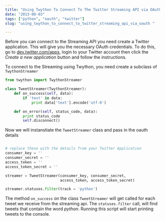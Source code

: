 ```yaml
---
title: "Using Twython To Connect To The Twitter Streaming API via OAuth"
date: "2013-08-03"
tags: ["python", "oauth", "twitter"]
slug: "using_twython_to_connect_to_twitter_streaming_api_via_oauth "

---
```


Before you can connect to the Streaming API you need create a Twitter application. This will give you the necessary OAuth credentials. To do this, go to [dev.twitter.com/apps](https://dev.twitter.com/apps), login to your Twitter account then click the _Create a new application_ button and follow the instructions.

To connect to the Streaming using Twython, you need create a subclass of `TwythonStreamer`

```python
from twython import TwythonStreamer

class TweetStreamer(TwythonStreamer):
    def on_success(self, data):
        if 'text' in data:
            print data['text'].encode('utf-8')

    def on_error(self, status_code, data):
        print status_code
        self.disconnect()
```

Now we will instanstiate the `TweetStreamer` class and pass in the oauth details

```python

# replace these with the details from your Twitter Application
consumer_key = ''
consumer_secret = ''
access_token = ''
access_token_secret = ''

streamer = TweetStreamer(consumer_key, consumer_secret,
                         access_token, access_token_secret)

streamer.statuses.filter(track = 'python')
```

The method `on_success` on the class `TweetStreamer` will get called for each tweet we receive from the streaming api. The `statuses.filter` call, will find tweets that contain the word _python_. Running this script will start printing tweets to the console.
